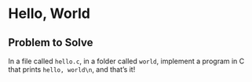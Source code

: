 # Hello, World

## Problem to Solve

In a file called ```hello.c```, in a folder called ```world```, implement a program in C that prints ```hello, world\n```, and that’s it!
